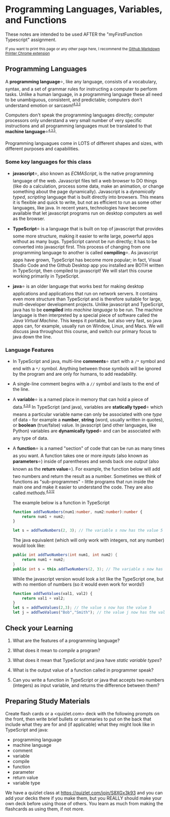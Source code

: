 # Programming Languages, Variables, and Functions

These notes are intended to be used AFTER the "myFirstFunction Typescript" assignment. 

<small>If you want to print this page or any other page here, I recommend the [Github Markdown Printer Chrome extension](https://chrome.google.com/webstore/detail/github-markdown-printer/fehpdlpmcegfpbkgcnaleindodeegapk)</small>

## Programming Languages

A **programming language**:star:, like any language, consists of a vocabulary, syntax, and a set of grammar rules for instructing a computer to perform tasks. Unlike a human language, in a programming language these all need to be unambiguous, consistent, and predictable; computers don't understand emotion or sarcasm!<sup><small>[4.3.3](../unit0_resources/syllabus.md#433)</small></sup>

Computers don't speak the programming languages directly; computer processors only understand a very small number of very specific instructions and all programming languages must be translated to that **machine language**:star:<sup><small>[4.3.5](../unit0_resources/syllabus.md#435)</small></sup>. 

Programming languagues come in LOTS of different shapes and sizes, with different purposes and capabilities. 

### Some key languages for this class
  
* **javascript**:star:, also known as *ECMAScript*, is the native programming language of the web. Javascript files tell a web browser to DO things (like do a calculation, process some data, make an animation, or change something about the page dynamically). Javascript is a *dynamically typed*, *scripting* language that is built directly into browsers. This means it is flexible and quick to write, but not as efficient to run as some other languages, like java. In recent years, technologies have become available that let javascript programs run on desktop computers as well as the browser.
 
* **TypeScript**:star: is a language that is built on top of javascript that provides some more structure, making it easier to write large, powerful apps without as many bugs. TypeScript cannot be run directly; it has to be converted into javascript first. This process of changing from one programming language to another is called **compiling**:star:. As javascript apps have grown, TypeScript has become more popular; in fact, Visual Studio Code and the Github Desktop app you installed are BOTH written in TypeScript, then compiled to javascript! We will start this course working primarily in TypeScript.

* **java**:star: is an older language that works best for making desktop applications and applications that run on network servers. It contains even more structure than TypeScript and is therefore suitable for large, multi-developer development projects. Unlike javascript and TypeScript, java has to be **compiled** into *machine language* to be run. The machine language is then interpreted by a special piece of software called the *Java Virtual Machine*. This keeps it portable, but also very fast, so java apps can, for example, usually run on Window, Linux, and Macs. We will discuss java throughout this course, and switch our primary focus to java down the line.
  
### Language Features

* In TypeScript and java, multi-line **comments**:star: start with a `/*` symbol and end with a `*/` symbol. Anything between those symbols will be ignored by the program and are only for humans, to add readability.
  
* A single-line comment begins with a `//` symbol and lasts to the end of the line.
  
* A **variable**:star: is a named place in memory that can hold a piece of data.<sup><small>[4.3.6](../unit0_resources/syllabus.md#436)</small></sup> In TypeScript (and java), variables are **statically typed**:star: which means a particular variable name can only be associated with one *type* of data - for example a **number**, **string** (word, usually written in quotes), or **boolean** (true/false) value. In javascript (and other languages, like Python) variables are **dynamically typed**:star: and can be associated with any type of data. 
  
* A **function**:star: is a named "section" of code that can be run as many times as you want. A function takes one or more *inputs* (also known as **parameters**:star:) inside of parentheses and sends back one *output* (also known as the **return value**:star:). For example, the function below will add two numbers and return the result as a number. Sometimes we think of functions as "sub-programmes" - little programs that run inside the main one and make it easier to understand the code. They are also called *methods*.<sup><small>[4.3.12](../unit0_resources/syllabus.md#4312)</small></sup>

    The example below is a function in TypeScript
  
    ```ts
    function addTwoNumbers(num1:number, num2:number):number {
        return num1 + num2;
    }

    let s = addTwoNumbers(2, 3); // The variable s now has the value 5
    ```

    The java equivalent (which will only work with integers, not any number) would look like:

    ```java
    public int addTwoNumbers(int num1, int num2) {
        return num1 + num2;
    }
    public int s = this.addTwoNumbers(2, 3); // The variable s now has the value 5
    ```

    While the javascript version would look a lot like the TypeScript one, but with no mention of numbers (so it would even work for words!)
    
    ```js
    function addTwoValues(val1, val2) {
        return val1 + val2;
    }
    let s = addTwoValues(2,3); // the value s now has the value 5
    let j = addTwoValues("Bob","Smith"); // the value j now has the value "BobSmith"
    ```

## Check your Learning

1. What are the features of a programming language?

2. What does it mean to *compile* a program?

3. What does it mean that TypeScript and java have *static variable types*?

4. What is the output value of a function called in programmer speak?

5. Can you write a function in TypeScript or java that accepts two numbers (integers) as input variable, and returns the difference between them?

## Preparing Study Materials

Create flash cards or a <quizlet.com> deck with the following prompts on the front, then write brief bullets or summaries to put on the back that include what they are for and (if applicable) what they might look like in TypeScript and java:

* programming language
* machine language
* comment
* variable
* compile
* function
* parameter
* return value
* variable type

We have a quizlet class at <https://quizlet.com/join/S8XGx3k93> and you can add your decks there if you make them, but you REALLY should make your own deck before using those of others. You learn as much from making the flashcards as using them, if not more.